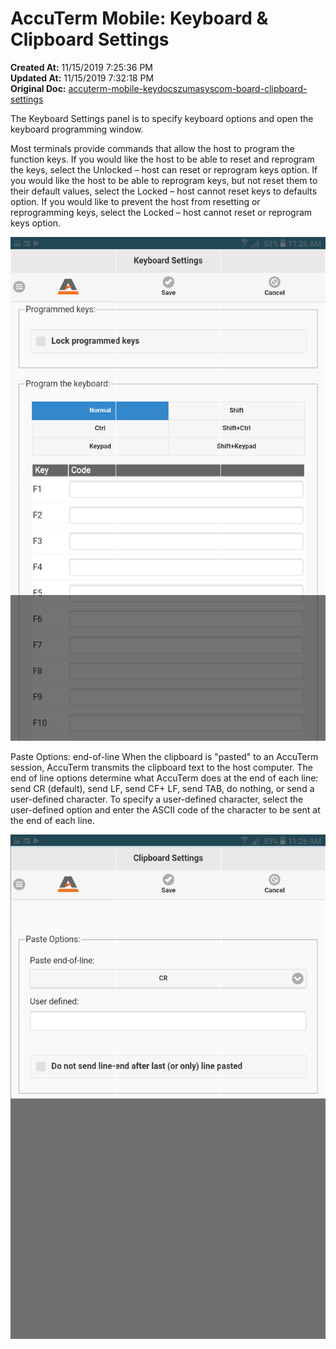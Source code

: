 # AccuTerm Mobile: Keyboard & Clipboard Settings

**Created At:** 11/15/2019 7:25:36 PM  
**Updated At:** 11/15/2019 7:32:18 PM  
**Original Doc:** [accuterm-mobile-keydocszumasyscom-board-clipboard-settings](https://docs.zumasys.com/accutermmobile/accuterm-mobile-keydocszumasyscom-board-clipboard-settings)  


The Keyboard Settings panel is to specify keyboard options and open the keyboard programming window.

Most terminals provide commands that allow the host to program the function keys. If you would like the host to be able to reset and reprogram the keys, select the Unlocked – host can reset or reprogram keys option. If you would like the host to be able to reprogram keys, but not reset them to their default values, select the Locked – host cannot reset keys to defaults option. If you would like to prevent the host from resetting or reprogramming keys, select the Locked – host cannot reset or reprogram keys option.



![accuterm-mobile-keydocszumasyscom-board-clipboard-settings: 1573846056106-1573846056106](./1573846056106-1573846056106.png)



Paste Options: end-of-line When the clipboard is "pasted" to an AccuTerm session, AccuTerm transmits the clipboard text to the host computer. The end of line options determine what AccuTerm does at the end of each line: send CR (default), send LF, send CF+ LF, send TAB, do nothing, or send a user-defined character. To specify a user-defined character, select the user-defined option and enter the ASCII code of the character to be sent at the end of each line.



![accuterm-mobile-keydocszumasyscom-board-clipboard-settings: 1573846217288-1573846217288](./1573846217288-1573846217288.png)
